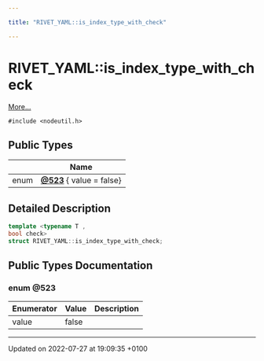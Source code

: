 ```yaml
---

title: "RIVET_YAML::is_index_type_with_check"

---
```


# RIVET_YAML::is_index_type_with_check



 [More...](#detailed-description)


`#include <nodeutil.h>`

## Public Types

|                | Name           |
| -------------- | -------------- |
| enum| **[@523](http://example.org/classes/structrivet__yaml_1_1is__index__type__with__check/#enum-@523)** { value = false} |

## Detailed Description

```cpp
template <typename T ,
bool check>
struct RIVET_YAML::is_index_type_with_check;
```

## Public Types Documentation

### enum @523

| Enumerator | Value | Description |
| ---------- | ----- | ----------- |
| value | false|   |




-------------------------------

Updated on 2022-07-27 at 19:09:35 +0100